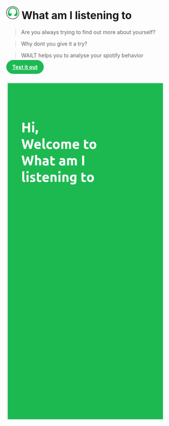 # <img src="README.assets/WAILT_logo.svg" alt="" style="height: 2rem; background-color: black; border-radius: 50%; padding: 1px;" /> What am I listening to

> Are you always trying to find out more about yourself?

> Why dont you give it a try?

> WAILT helps you to analyse your spotify behavior

<div style="height: 35px; width: 100%;">
    <a href="https://konstantinlob.github.io/What-am-I-listening-to/" target="_blank" rel="noreferrer noopener" style="margin: 0px auto; padding: 10px 16px; background-color: #1DB954; color: white; border-radius: 20px; font-weight: 700;">
        Test it out
    </a>
</div>

![demo](README.assets/app-demo.gif)
